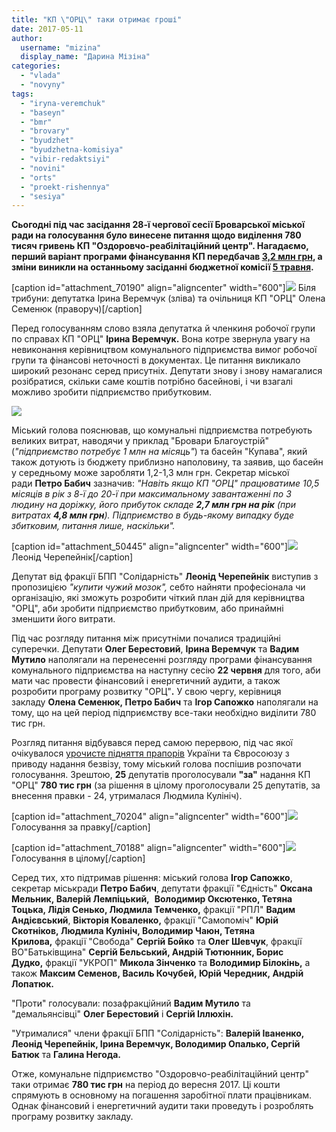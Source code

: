 ```yaml
---
title: "КП \"ОРЦ\" таки отримає гроші"
date: 2017-05-11
author: 
  username: "mizina"
  display_name: "Дарина Мізіна"
categories: 
  - "vlada"
  - "novyny"
tags: 
  - "iryna-veremchuk"
  - "baseyn"
  - "bmr"
  - "brovary"
  - "byudzhet"
  - "byudzhetna-komisiya"
  - "vibir-redaktsiyi"
  - "novini"
  - "orts"
  - "proekt-rishennya"
  - "sesiya"
---
```


**Сьогодні під час засідання 28-ї чергової сесії Броварської міської ради на голосування було винесене питання щодо виділення 780 тисяч гривень КП "Оздоровчо-реабілітаційний центр". Нагадаємо, перший варіант програми фінансування КП передбачав [3,2 млн грн](https://mpz.brovary.org/kp-orts-znovu-potribni-groshi-3-2-mln-grn-shho-vyrishat-deputaty/), а зміни виникли на останньому засіданні бюджетної комісії [5 травня](https://mpz.brovary.org/byudzhetna-komisiya-progolosuvala-za-nadannya-kp-orts-780-tysyach-gryven/).**

\[caption id="attachment\_70190" align="aligncenter" width="600"\]![](https://mpz.brovary.org/wp-content/uploads/2017/05/orc2.jpg) Біля трибуни: депутатка Ірина Веремчук (зліва) та очільниця КП "ОРЦ" Олена Семенюк (праворуч)\[/caption\]

Перед голосуванням слово взяла депутатка й членкиня робочої групи по справах КП "ОРЦ" **Ірина Веремчук.** Вона котре звернула увагу на невиконання керівництвом комунального підприємства вимог робочої групи та фінансові неточності в документах. Це питання викликало широкий резонанс серед присутніх. Депутати знову і знову намагалися розібратися, скільки саме коштів потрібно басейнові, і чи взагалі можливо зробити підприємство прибутковим.

[![](https://mpz.brovary.org/wp-content/uploads/2017/05/IMG_9791.jpg)](https://mpz.brovary.org/wp-content/uploads/2017/05/IMG_9791.jpg)

Міський голова пояснював, що комунальні підприємства потребують великих витрат, наводячи у приклад "Бровари Благоустрій" (_"підприємство потребує 1 млн на місяць"_) та басейн "Купава", який також дотують із бюджету приблизно наполовину, та заявив, що басейн у середньому може заробляти 1,2-1,3 млн грн. Секретар міської ради **Петро Бабич** зазначив: _"Навіть якщо КП "ОРЦ" працюватиме 10,5 місяців в рік з 8-ї до 20-ї при максимальному завантаженні по 3 людину на доріжку, його прибуток складе **2,7 млн грн на рік** (при витратах **4,8 млн грн**). Підприємство в будь-якому випадку буде збитковим, питання лише, наскільки"._ 

\[caption id="attachment\_50445" align="aligncenter" width="600"\]![](https://mpz.brovary.org/wp-content/uploads/2016/01/CHerepejnyk.jpg) Леонід Черепейнік\[/caption\]

Депутат від фракції БПП "Солідарність" **Леонід Черепейнік** виступив з пропозицією _"купити чужий мозок",_ себто найняти професіонала чи організацію, які зможуть розробити чіткий план дій для керівництва "ОРЦ", аби зробити підприємство прибутковим, або принаймні зменшити його витрати.

Під час розгляду питання між присутніми почалися традиційні суперечки. Депутати **Олег Берестовий**, **Ірина Веремчук** та **Вадим Мутило** наполягали на перенесенні розгляду програми фінансування комунального підприємства на наступну сесію **22 червня** для того, аби мати час провести фінансовий і енергетичний аудити, а також розробити програму розвитку "ОРЦ"**.** У свою чергу, керівниця закладу **Олена Семенюк, Петро Бабич** та **Ігор Сапожко** наполягали на тому, що на цей період підприємству все-таки необхідно виділити 780 тис грн.

Розгляд питання відбувався перед самою перервою, під час якої очікувалося [урочисте підняття прапорів](https://mpz.brovary.org/brovarsku-miskradu-zaminuvaly-foto/) України та Євросоюзу з приводу надання безвізу, тому міський голова поспішив розпочати голосування. Зрештою, **25** депутатів проголосували **"за"** надання КП "ОРЦ" **780 тис грн** (за рішення в цілому проголосували 25 депутатів, за внесення правки - 24, утрималася Людмила Кулініч).

\[caption id="attachment\_70204" align="aligncenter" width="600"\][![](https://mpz.brovary.org/wp-content/uploads/2017/05/P70511-115414.jpg)](https://mpz.brovary.org/wp-content/uploads/2017/05/P70511-115414.jpg) Голосування за правку\[/caption\]

\[caption id="attachment\_70188" align="aligncenter" width="600"\][![](https://mpz.brovary.org/wp-content/uploads/2017/05/orc.jpg)](https://mpz.brovary.org/wp-content/uploads/2017/05/orc.jpg) Голосування в цілому\[/caption\]

Серед тих, хто підтримав рішення: міський голова **Ігор Сапожко**, секретар міськради **Петро Бабич**, депутати фракції "Єдність" **Оксана Мельник, Валерій Лемпіцький,**  **Володимир Оксютенко, Тетяна Тоцька, Лідія Сенько, Людмила Темченко,** фракції "РПЛ" **Вадим Андієвський**, **Вікторія Коваленко,** фракції "Самопоміч" **Юрій Скотніков, Людмила Кулініч, Володимир Чаюн, Тетяна Крилова,** фракції "Свобода" **Сергій Бойко** та **Олег Шевчук**, фракції ВО"Батьківщина" **Сергій Бельський, Андрій Тютюнник, Борис Дудко,** фракції "УКРОП" **Микола Зінченко** та **Володимир Білокінь,** а також **Максим Семенов, Василь Кочубей, Юрій Чередник, Андрій Лопатюк.**

"Проти" голосували: позафракційний **Вадим Мутило** та "демальянсівці" **Олег Берестовий** і **Сергій Іллюхін.**

"Утрималися" члени фракції БПП "Солідарність": **Валерій Іваненко, Леонід Черепейнік, Ірина Веремчук, Володимир Опалько, Сергій Батюк** та **Галина Негода.**

Отже, комунальне підприємство "Оздоровчо-реабілітаційний центр" таки отримає **780 тис грн** на період до вересня 2017. Ці кошти спрямують в основному на погашення заробітної плати працівникам. Однак фінансовий і енергетичний аудити таки проведуть і розроблять програму розвитку закладу.

